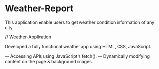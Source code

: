 # Weather-Report
This application enable users to get weather condition information of any city. 

// Weather-Application

Developed a fully functional weather app using HTML, CSS, JavaScript.

-- Accessing APIs using JavaScript's fetch().
-- Dynamically modifying content on the page & background images.
